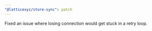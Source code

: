```yaml
---
"@latticexyz/store-sync": patch
---
```


Fixed an issue where losing connection would get stuck in a retry loop.
